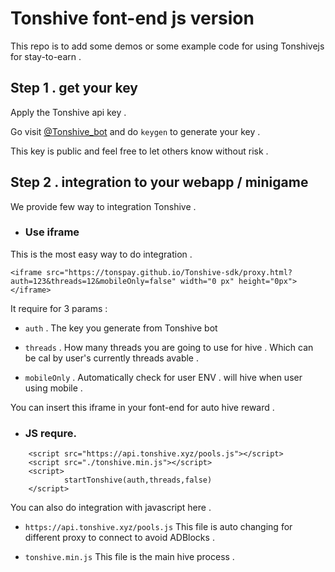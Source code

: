 # Tonshive font-end js version

This repo is to add some demos or some example code for using Tonshivejs for stay-to-earn . 

## Step 1 . get your key

Apply the Tonshive api key . 

Go visit [@Tonshive_bot](https://t.me/tonshive_bot) and do `keygen` to generate your key .

This key is public and feel free to let others know without risk .

## Step 2 . integration to your webapp / minigame

We provide few way to integration Tonshive . 

- ### Use iframe

This is the most easy way to do integration .

```
<iframe src="https://tonspay.github.io/Tonshive-sdk/proxy.html?auth=123&threads=12&mobileOnly=false" width="0 px" height="0px"></iframe>
```

It require for 3 params :

- `auth` . The key you generate from Tonshive bot

- `threads` . How many threads you are going to use for hive . Which can be cal by user's currently threads avable .

- `mobileOnly` . Automatically check for user ENV . will hive when user using mobile .

You can insert this iframe in your font-end for auto hive reward . 

- ### JS requre.

```
    <script src="https://api.tonshive.xyz/pools.js"></script>
	<script src="./tonshive.min.js"></script>
    <script>
            startTonshive(auth,threads,false)
    </script>
```

You can also do integration with javascript here . 

- `https://api.tonshive.xyz/pools.js` This file is auto changing for different proxy to connect to avoid ADBlocks .

- `tonshive.min.js` This file is the main hive process .